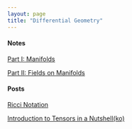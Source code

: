 ```yaml
---
layout: page
title: "Differential Geometry"
---
```


#### Notes

[Part I: Manifolds](/archives/differential-geometry/n1.pdf)

[Part II: Fields on Manifolds](/archives/differential-geometry/n2.pdf)

#### Posts

[Ricci Notation](/archives/differential-geometry/p1.pdf)

[Introduction to Tensors in a Nutshell(ko)](/archives/differential-geometry/p2.pdf)